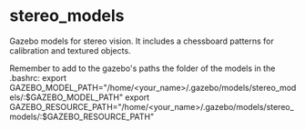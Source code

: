 # stereo_models
Gazebo models for stereo vision. It includes a chessboard patterns for calibration and textured objects.

Remember to add to the gazebo's paths the folder of the models in the .bashrc:
export GAZEBO_MODEL_PATH="/home/<your_name>/.gazebo/models/stereo_models/:$GAZEBO_MODEL_PATH"
export GAZEBO_RESOURCE_PATH="/home/<your_name>/.gazebo/models/stereo_models/:$GAZEBO_RESOURCE_PATH"
